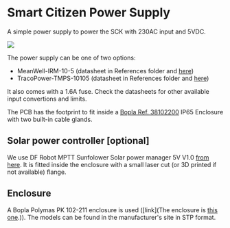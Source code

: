 Smart Citizen Power Supply
========================

A simple power supply to power the SCK with 230AC input and 5VDC.

![](https://i.imgur.com/50JsH5A.jpg)

The power supply can be one of two options:

- MeanWell-IRM-10-5 (datasheet in References folder and [here](https://www.meanwell.com/Upload/PDF/IRM-10/IRM-10-SPEC.PDF))
- TracoPower-TMPS-10105 (datasheet in References folder and [here](https://www.tracopower.com/products/tmps10.pdf))

It also comes with a 1.6A fuse. Check the datasheets for other available input convertions and limits.

The PCB has the footprint to fit inside a [Bopla Ref. 38102200](https://octopart.com/search?q=bopla+38102200) IP65 Enclosure with two built-in cable glands. 

## Solar power controller [optional]

We use DF Robot MPTT Sunfolower Solar power manager 5V V1.0 [from here](https://wiki.dfrobot.com/Solar_Power_Manager_5V_SKU__DFR0559). It is fitted inside the enclosure with a small laser cut (or 3D printed if not available) flange.

## Enclosure

A Bopla Polymas PK 102-211 enclosure is used ([link](The enclosure is [this one](https://www.bopla.de/en/enclosure-technology/product/euromas-polymas/euromas-polymas-enclosures/pk-102-211.html).)). The models can be found in the manufacturer's site in STP format.

